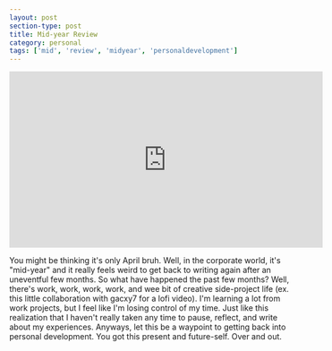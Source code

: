 ```yaml
---
layout: post
section-type: post
title: Mid-year Review
category: personal
tags: ['mid', 'review', 'midyear', 'personaldevelopment']
---
```

<p align="center">
	<div class="videoWrapper">
        <iframe width="560" height="315" src="https://www.youtube.com/embed/JyW2TK-Ejow" frameborder="0" allow="accelerometer; autoplay; encrypted-media; gyroscope; picture-in-picture" allowfullscreen></iframe>
	</div>
</p>

You might be thinking it's only April bruh. Well, in the corporate world, it's "mid-year" and it really feels weird to get back to writing again after an uneventful few months. So what have happened the past few months? Well, there's work, work, work, work, and wee bit of creative side-project life (ex. this little collaboration with gacxy7 for a lofi video). I'm learning a lot from work projects, but I feel like I'm losing control of my time. Just like this realization that I haven't really taken any time to pause, reflect, and write about my experiences. Anyways, let this be a waypoint to getting back into personal development. You got this present and future-self. Over and out.
